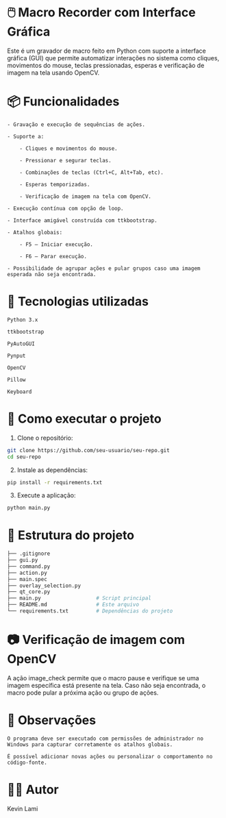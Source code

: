 # 🖱️ Macro Recorder com Interface Gráfica

Este é um gravador de macro feito em Python com suporte a interface gráfica (GUI) que permite automatizar interações no sistema como cliques, movimentos do mouse, teclas pressionadas, esperas e verificação de imagem na tela usando OpenCV.
# 📦 Funcionalidades

    - Gravação e execução de sequências de ações.

    - Suporte a:

        - Cliques e movimentos do mouse.

        - Pressionar e segurar teclas.

        - Combinações de teclas (Ctrl+C, Alt+Tab, etc).

        - Esperas temporizadas.

        - Verificação de imagem na tela com OpenCV.

    - Execução contínua com opção de loop.

    - Interface amigável construída com ttkbootstrap.

    - Atalhos globais:

        - F5 — Iniciar execução.

        - F6 — Parar execução.

    - Possibilidade de agrupar ações e pular grupos caso uma imagem esperada não seja encontrada.

# 🧰 Tecnologias utilizadas

    Python 3.x

    ttkbootstrap

    PyAutoGUI

    Pynput

    OpenCV

    Pillow

    Keyboard

# 🚀 Como executar o projeto

1. Clone o repositório:
```bash
git clone https://github.com/seu-usuario/seu-repo.git
cd seu-repo
```
2. Instale as dependências:
```bash
pip install -r requirements.txt
```
3. Execute a aplicação:
```bash
python main.py
```
# 📁 Estrutura do projeto
```bash
├── .gitignore
├── gui.py
├── command.py
├── action.py
├── main.spec
├── overlay_selection.py
├── qt_core.py
├── main.py                  # Script principal
├── README.md                # Este arquivo
└── requirements.txt         # Dependências do projeto
```
# 📷 Verificação de imagem com OpenCV

A ação image_check permite que o macro pause e verifique se uma imagem específica está presente na tela. Caso não seja encontrada, o macro pode pular a próxima ação ou grupo de ações.
# 📌 Observações

    O programa deve ser executado com permissões de administrador no Windows para capturar corretamente os atalhos globais.

    É possível adicionar novas ações ou personalizar o comportamento no código-fonte.

# 🧑‍💻 Autor

Kevin Lami
